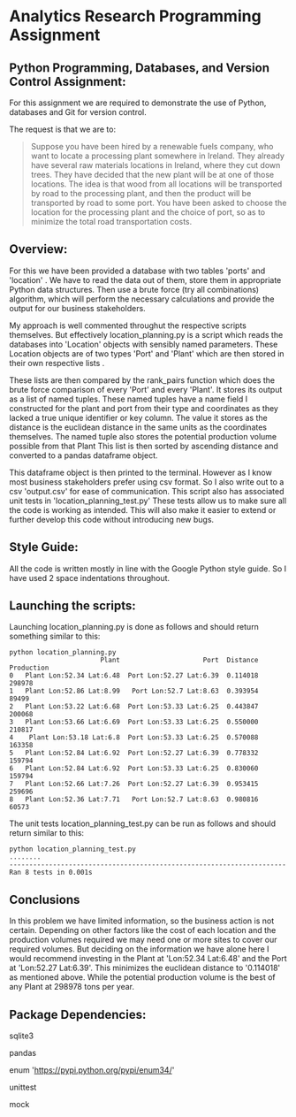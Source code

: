 # Analytics Research Programming Assignment
## Python Programming, Databases, and Version Control Assignment:
For this assignment we are required to demonstrate the use of Python, databases
and Git for version control.

The request is that we are to:

> Suppose you have been hired by a renewable fuels company, who want to locate a
> processing plant somewhere in Ireland. They already have several raw materials
> locations in Ireland, where they cut down trees. They have decided that the
> new plant will be at one of those locations. The idea is that wood from all 
> locations will be transported by road to the processing plant, and then the
> product will be transported by road to some port. You have been asked to
> choose the location for the processing plant and the choice of port, so as to
> minimize the total road transportation costs.


## Overview:
For this we have been provided a database with two tables 'ports' and 'location'
. We have to read the data out of them, store them in appropriate Python data
structures. Then use a brute force (try all combinations) algorithm, which will
perform the necessary calculations and provide the output for our business
stakeholders.

My approach is well commented throughut the respective scripts themselves. But
effectively location_planning.py is a script which reads the databases into 
'Location' objects with sensibly named parameters. These Location objects are of
two types 'Port' and 'Plant' which are then stored in their own respective lists
. 

These lists are then compared by the rank_pairs function which does the brute
force comparison of every 'Port' and every 'Plant'. It stores its output as a
list of named tuples. These named tuples have a name field I constructed for the
plant and port from their type and coordinates as they lacked a true unique
identifier or key column. The value it stores as the distance is the euclidean
distance in the same units as the coordinates themselves. The named tuple also
stores the potential production volume possible from that Plant This list is
then sorted by ascending distance and converted to a pandas dataframe object.

This dataframe  object is then printed to the terminal. However as I know
most business stakeholders prefer using csv format. So I also write out to a csv
'output.csv' for ease of communication. This script also has associated unit
tests in 'location_planning_test.py' These tests allow us to make sure all the
code is working as intended. This will also make it easier to extend or further
develop this code without introducing new bugs.

## Style Guide:
All the code is written mostly in line with the Google Python style guide. So I
have used 2 space indentations throughout. 

## Launching the scripts:
Launching location_planning.py is done as follows and should return something
similar to this:

```shell
python location_planning.py
                       Plant                     Port  Distance  Production
0   Plant Lon:52.34 Lat:6.48  Port Lon:52.27 Lat:6.39  0.114018      298978
1   Plant Lon:52.86 Lat:8.99   Port Lon:52.7 Lat:8.63  0.393954       89499
2   Plant Lon:53.22 Lat:6.68  Port Lon:53.33 Lat:6.25  0.443847      200068
3   Plant Lon:53.66 Lat:6.69  Port Lon:53.33 Lat:6.25  0.550000      210817
4    Plant Lon:53.18 Lat:6.8  Port Lon:53.33 Lat:6.25  0.570088      163358
5   Plant Lon:52.84 Lat:6.92  Port Lon:52.27 Lat:6.39  0.778332      159794
6   Plant Lon:52.84 Lat:6.92  Port Lon:53.33 Lat:6.25  0.830060      159794
7   Plant Lon:52.66 Lat:7.26  Port Lon:52.27 Lat:6.39  0.953415      259696
8   Plant Lon:52.36 Lat:7.71   Port Lon:52.7 Lat:8.63  0.980816       60573
```

The unit tests location_planning_test.py can be run as follows and should return
similar to this:

```shell
python location_planning_test.py
........
----------------------------------------------------------------------
Ran 8 tests in 0.001s
```

## Conclusions
In this problem we have limited information, so the business action is not
certain. Depending on other factors like the cost of each location and the
production volumes required we may need one or more sites to cover our required
volumes. But deciding on the information we have alone here I would recommend
investing in the Plant at 'Lon:52.34 Lat:6.48' and the Port at 'Lon:52.27 
Lat:6.39'. This minimizes the euclidean distance to '0.114018' as mentioned
above. While the potential production volume is the best of any Plant at 298978
tons per year.

## Package Dependencies:
sqlite3

pandas

enum 'https://pypi.python.org/pypi/enum34/'

unittest

mock
